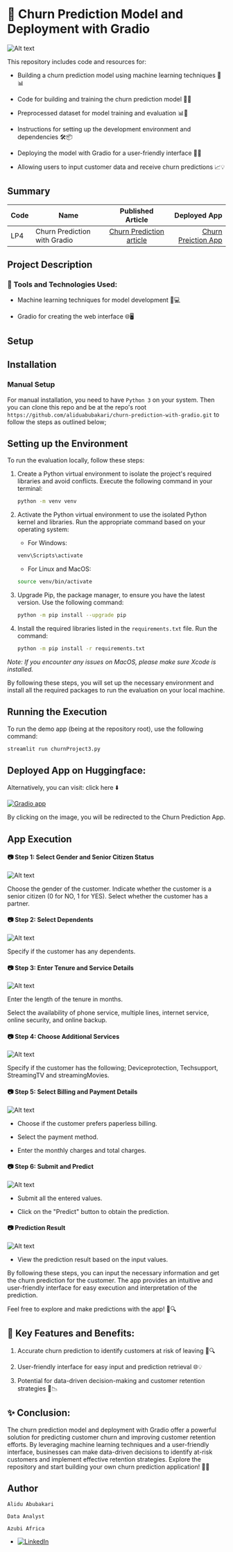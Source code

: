# 📁 Churn Prediction Model and Deployment with Gradio

![Alt text](images/banner.png)

This repository includes code and resources for:

- Building a churn prediction model using machine learning techniques 🤖📊

- Code for building and training the churn prediction model 📝🔬

- Preprocessed dataset for model training and evaluation 📊🔢

- Instructions for setting up the development environment and dependencies 🛠️📦

- Deploying the model with Gradio for a user-friendly interface 🚀🌐

- Allowing users to input customer data and receive churn predictions 📈💡




## Summary
| Code      | Name        | Published Article |  Deployed App |
|-----------|-------------|:-------------:|------:|
| LP4 | Churn Prediction with Gradio |  [Churn Prediction article](https://medium.com/@alidu143/building-a-customer-churn-prediction-web-app-with-gradio-a-step-by-step-guide-5d7d77ede323) | [Churn Preiction App](https://huggingface.co/spaces/Abubakari/churn_prediction_App) |



## Project Description


### 🔧 Tools and Technologies Used:

- Machine learning techniques for model development 🧠💻

- Gradio for creating the web interface 🌐🖥️


## Setup

## Installation

### Manual Setup

For manual installation, you need to have `Python 3` on your system. Then you can clone this repo and be at the repo's root `https://github.com/aliduabubakari/churn-prediction-with-gradio.git` to follow the steps as outlined below; 

## Setting up the Environment

To run the evaluation locally, follow these steps:

1. Create a Python virtual environment to isolate the project's required libraries and avoid conflicts. Execute the following command in your terminal:

    ```bash
    python -m venv venv
    ```
   
2. Activate the Python virtual environment to use the isolated Python kernel and libraries. Run the appropriate command based on your operating system:

    - For Windows:

    ```bash
    venv\Scripts\activate
    ```
    - For Linux and MacOS:

    ```bash
    source venv/bin/activate
    ```

3. Upgrade Pip, the package manager, to ensure you have the latest version. Use the following command:

    ```bash
    python -m pip install --upgrade pip
    ```

4. Install the required libraries listed in the `requirements.txt` file. Run the command:

    ```bash
    python -m pip install -r requirements.txt
    ```

*Note: If you encounter any issues on MacOS, please make sure Xcode is installed.*

By following these steps, you will set up the necessary environment and install all the required packages to run the evaluation on your local machine.

## Running the Execution 

To run the demo app (being at the repository root), use the following command:

```bash
streamlit run churnProject3.py
```

## Deployed App on Huggingface: 

Alternatively, you can visit: click here ⬇️

[![Gradio app](images/Gradio.jpg)](https://huggingface.co/spaces/Abubakari/churn_prediction_App)

By clicking on the image, you will be redirected to the Churn Prediction App.


## App Execution

#### 📷 Step 1: Select Gender and Senior Citizen Status

![Alt text](images/1.png)

Choose the gender of the customer.
Indicate whether the customer is a senior citizen (0 for NO, 1 for YES).
Select whether the customer has a partner.

#### 📷 Step 2: Select Dependents

![Alt text](images/3.png)

Specify if the customer has any dependents.

####  📷 Step 3: Enter Tenure and Service Details

![Alt text](images/4.png)


Enter the length of the tenure in months.

Select the availability of phone service, multiple lines, internet service, online security, and online backup.


#### 📷 Step 4: Choose Additional Services
![Alt text](images/5.png)

Specify if the customer has the following; Deviceprotection, Techsupport, StreamingTV and streamingMovies. 


#### 📷 Step 5: Select Billing and Payment Details 

![Alt text](images/6.png)

- Choose if the customer prefers paperless billing.

- Select the payment method.

- Enter the monthly charges and total charges.

#### 📷 Step 6: Submit and Predict

![Alt text](images/7.png)

- Submit all the entered values.

- Click on the "Predict" button to obtain the prediction.

#### 📷 Prediction Result

![Alt text](images/8.png)

- View the prediction result based on the input values.

By following these steps, you can input the necessary information and get the churn prediction for the customer. The app provides an intuitive and user-friendly interface for easy execution and interpretation of the prediction.

Feel free to explore and make predictions with the app! 🎉🔍


## 🌟 Key Features and Benefits:

1. Accurate churn prediction to identify customers at risk of leaving 🎯🔍

2. User-friendly interface for easy input and prediction retrieval 🌐💡

3. Potential for data-driven decision-making and customer retention strategies 💼📉

## ✨ Conclusion:

The churn prediction model and deployment with Gradio offer a powerful solution for predicting customer churn and improving customer retention efforts. By leveraging machine learning techniques and a user-friendly interface, businesses can make data-driven decisions to identify at-risk customers and implement effective retention strategies. Explore the repository and start building your own churn prediction application! 🚀💪


## Author

`Alidu Abubakari`

`Data Analyst`

`Azubi Africa`

- [![LinkedIn](https://img.shields.io/badge/LinkedIn-%230077B5?logo=linkedin&logoColor=white)](https://www.linkedin.com/in/alidu-abubakari-2612bb57/) 

